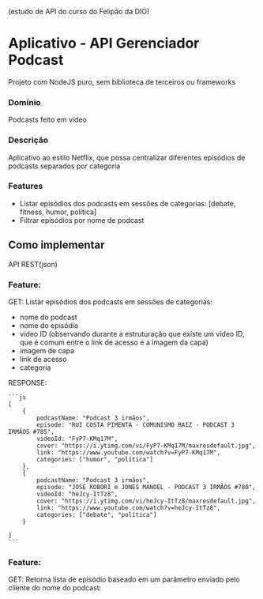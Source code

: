 (estudo de API do curso do Felipão da DIO)
# Aplicativo - API Gerenciador Podcast
Projeto com NodeJS puro, sem biblioteca de terceiros ou frameworks

### Domínio
Podcasts feito em vídeo

### Descrição
Aplicativo ao estilo Netflix, que possa centralizar diferentes episódios de podcasts separados por categoria

### Features
- Listar episódios dos podcasts em sessões de categorias:   [debate, fitness, humor, política]
- Filtrar episódios por nome de podcast

## Como implementar
API REST(json)

### Feature:
GET: Listar episódios dos podcasts em sessões de categorias: 
- nome do podcast
- nome do episódio
- video ID (observando durante a estruturação que existe um vídeo ID, que é comum entre o link de acesso e a imagem da capa)
- imagem de capa
- link de acesso
- categoria

RESPONSE:

    ```js
    [
        {
            podcastName: "Podcast 3 irmãos",
            episode: "RUI COSTA PIMENTA - COMUNISMO RAIZ - PODCAST 3 IRMÃOS #785",
            videoId: "FyP7-KMq17M",
            cover: "https://i.ytimg.com/vi/FyP7-KMq17M/maxresdefault.jpg",
            link: "https://www.youtube.com/watch?v=FyP7-KMq17M",
            categories: ["humor", "política"]
        },
        {
            podcastName: "Podcast 3 irmãos",
            episode: "JOSÉ KOBORI e JONES MANOEL - PODCAST 3 IRMÃOS #780",
            videoId: "heJcy-ItTz8",
            cover: "https://i.ytimg.com/vi/heJcy-ItTz8/maxresdefault.jpg",
            link: "https://www.youtube.com/watch?v=heJcy-ItTz8",
            categories: ["debate", "política"]
        }

    ]
    ```

### Feature:
GET: Retorna lista de episódio baseado em um parâmetro enviado pelo cliente do nome do podcast: